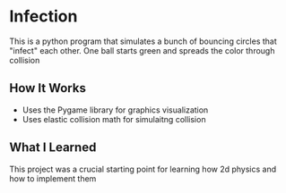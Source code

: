 # Infection

This is a python program that simulates a bunch of bouncing circles that "infect" each other. One ball starts green and spreads the color through collision 

## How It Works

- Uses the Pygame library for graphics visualization
- Uses elastic collision math for simulaitng collision

## What I Learned
This project was a crucial starting point for learning how 2d physics and how to implement them
